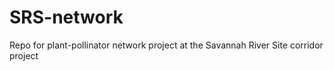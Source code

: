 # SRS-network
Repo for plant-pollinator network project at the Savannah River Site corridor project
